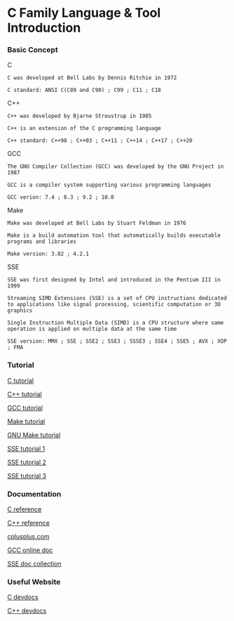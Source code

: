 # C Family Language & Tool Introduction

### Basic Concept

C

    C was developed at Bell Labs by Dennis Ritchie in 1972 
    
    C standard: ANSI C(C89 and C90) ; C99 ; C11 ; C18
    
C++

    C++ was developed by Bjarne Stroustrup in 1985 
    
    C++ is an extension of the C programming language
    
    C++ standard: C++98 ; C++03 ; C++11 ; C++14 ; C++17 ; C++20
    
GCC

    The GNU Compiler Collection (GCC) was developed by the GNU Project in 1987
    
    GCC is a compiler system supporting various programming languages
    
    GCC verion: 7.4 ; 8.3 ; 9.2 ; 10.0

Make

    Make was developed at Bell Labs by Stuart Feldman in 1976

    Make is a build automation tool that automatically builds executable programs and libraries
    
    Make version: 3.82 ; 4.2.1
    
SSE

    SSE was first designed by Intel and introduced in the Pentium III in 1999
    
    Streaming SIMD Extensions (SSE) is a set of CPU instructions dedicated to applications like signal processing, scientific computation or 3D graphics
    
    Single Instruction Multiple Data (SIMD) is a CPU structure where same operation is applied on multiple data at the same time

    SSE version: MMX ; SSE ; SSE2 ; SSE3 ; SSSE3 ; SSE4 ; SSE5 ; AVX ; XOP ; FMA

### Tutorial
[C tutorial](https://www.tutorialspoint.com/cprogramming/index.htm)

[C++ tutorial](http://www.cplusplus.com/doc/tutorial/)

[GCC tutorial](https://www3.ntu.edu.sg/home/ehchua/programming/cpp/gcc_make.html)

[Make tutorial](https://www.tutorialspoint.com/makefile/index.htm)

[GNU Make tutorial](https://www.gnu.org/software/make/manual/make.html)

[SSE tutorial 1](https://felix.abecassis.me/2011/09/cpp-getting-started-with-sse/)

[SSE tutorial 2](http://supercomputingblog.com/optimization/getting-started-with-sse-programming/)

[SSE tutorial 3](http://sci.tuomastonteri.fi/programming/sse)


### Documentation
[C reference](https://en.cppreference.com/w/c)

[C++ reference](https://en.cppreference.com/w/)

[cplusplus.com](http://www.cplusplus.com/)

[GCC online doc](https://gcc.gnu.org/onlinedocs/)

[SSE doc collection](https://stackoverflow.com/questions/13577226/intel-sse-and-avx-examples-and-tutorials)

### Useful Website
[C devdocs](https://devdocs.io/c/)

[C++ devdocs](https://devdocs.io/cpp/)
